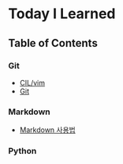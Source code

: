 # Today I Learned



## Table of Contents

### Git

* [CIL/vim](https://github.com/hongjy127/TIL/blob/master/git/CLI.md)
* [Git](https://github.com/hongjy127/TIL/blob/master/git/basic.md)

### Markdown

* [Markdown 사용법](https://github.com/hongjy127/TIL/blob/master/markdown/markdown.md)


### Python

